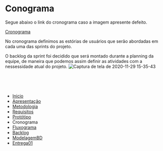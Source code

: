 # Conograma

Segue abaixo o link do cronograma caso a imagem apresente defeito.

[Cronograma](https://unbbr.sharepoint.com/:x:/s/XGHteam/EXM7WU0mNkJAli47lxbGg_QBIm0onchX7f2SLYid93EjEw?e=mYvsaw)


No cronograma definimos as estórias de usuários que serão abordadas em cada uma das sprints do projeto.

O backlog da sprint foi decidido que será montado durante a planning da equipe, de maneira que podemos assim definir as atividades com a nessessidade atual do projeto.
![Captura de tela de 2020-11-29 15-35-43](https://user-images.githubusercontent.com/50925505/100550444-b3346b80-3258-11eb-9052-91732ad69128.png)

<br/>
<br/>
<br/>



- [Inicio](/index.md)
- [Apresentação](/Apresentacao.MD)
- [Metodologia](/Metodologia.MD)
- [Requisitos](/Requisitos.MD)
- [Protótipo](/Prototipo.MD)
- Cronograma
- [Fluxograma](/Fluxograma.MD)
- [Backlog](/Backlog.MD)
- [ModelagemBD](/DER-DLD.MD)
- [Entrega01](/Entrega01.MD)
